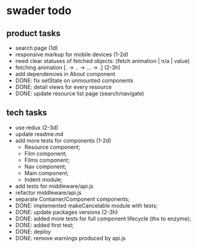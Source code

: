 # swader todo

## product tasks
- search page (1d)
- responsive markup for mobile devices (1-2d)
- need clear statuses of fetched objects: (fetch animation | n/a | value)
- fetching animation [. -> .. -> ... -> .] (2-3h)
- add dependencies in About component
- DONE: fix setState on unmounted components
- DONE: detail views for every resource
- DONE: update resource list page (search/navigate)

## tech tasks
- use redux (2-3d)
- update readme.md
- add more tests for components (1-2d)
    - Resource component;
    - Film component;
    - Films component;
    - Nav component;
    - Main component;
    - Indent module;
- add tests for middleware/api.js
- refactor middleware/api.js
- separate Container/Component components;
- DONE: implemented makeCancelable module with tests;
- DONE: update packages versions (2-3h)
- DONE: added more tests for full component lifecycle (thx to enzyme);
- DONE: added first test;
- DONE: deploy
- DONE: remove warnings produced by api.js